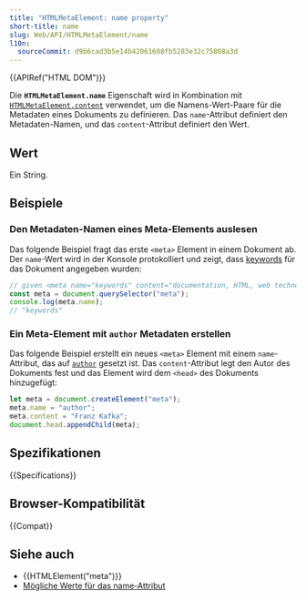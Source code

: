 ```yaml
---
title: "HTMLMetaElement: name property"
short-title: name
slug: Web/API/HTMLMetaElement/name
l10n:
  sourceCommit: d9b6cad3b5e14b42061608fb5283e32c75808a3d
---
```


{{APIRef("HTML DOM")}}

Die **`HTMLMetaElement.name`** Eigenschaft wird in Kombination mit [`HTMLMetaElement.content`](/de/docs/Web/API/HTMLMetaElement/content) verwendet, um die Namens-Wert-Paare für die Metadaten eines Dokuments zu definieren. Das `name`-Attribut definiert den Metadaten-Namen, und das `content`-Attribut definiert den Wert.

## Wert

Ein String.

## Beispiele

### Den Metadaten-Namen eines Meta-Elements auslesen

Das folgende Beispiel fragt das erste `<meta>` Element in einem Dokument ab. Der `name`-Wert wird in der Konsole protokolliert und zeigt, dass [keywords](/de/docs/Web/HTML/Reference/Elements/meta/name#meta_names_defined_in_the_html_specification) für das Dokument angegeben wurden:

```js
// given <meta name="keywords" content="documentation, HTML, web technologies">
const meta = document.querySelector("meta");
console.log(meta.name);
// "keywords"
```

### Ein Meta-Element mit `author` Metadaten erstellen

Das folgende Beispiel erstellt ein neues `<meta>` Element mit einem `name`-Attribut, das auf [`author`](/de/docs/Web/HTML/Reference/Elements/meta/name#meta_names_defined_in_the_html_specification) gesetzt ist. Das `content`-Attribut legt den Autor des Dokuments fest und das Element wird dem `<head>` des Dokuments hinzugefügt:

```js
let meta = document.createElement("meta");
meta.name = "author";
meta.content = "Franz Kafka";
document.head.appendChild(meta);
```

## Spezifikationen

{{Specifications}}

## Browser-Kompatibilität

{{Compat}}

## Siehe auch

- {{HTMLElement("meta")}}
- [Mögliche Werte für das name-Attribut](/de/docs/Web/HTML/Reference/Elements/meta/name#meta_names_defined_in_the_html_specification)
